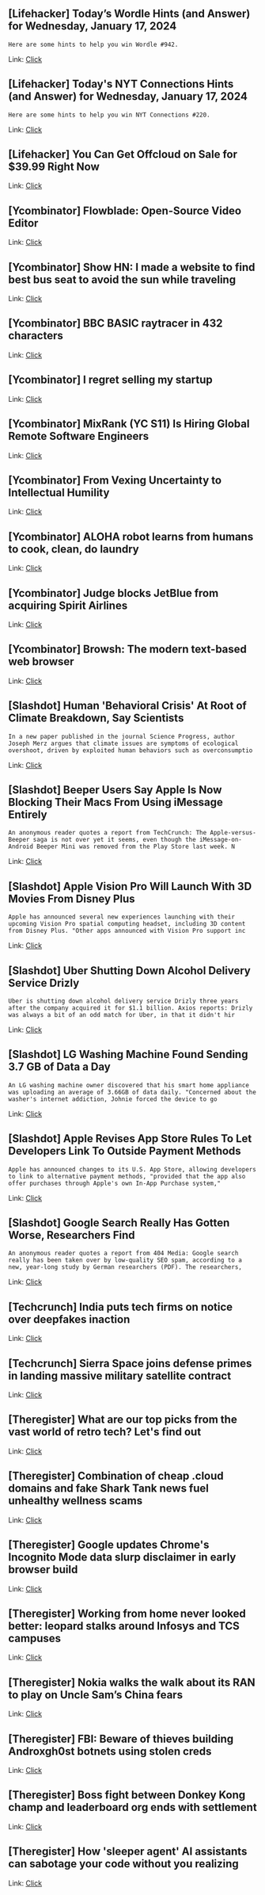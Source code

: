 ## [Lifehacker] Today’s Wordle Hints (and Answer) for Wednesday, January 17, 2024
```
Here are some hints to help you win Wordle #942.
```

Link: [Click](https://lifehacker.com/entertainment/wordle-answer-today-january-17-2024)

## [Lifehacker] Today's NYT Connections Hints (and Answer) for Wednesday, January 17, 2024
```
Here are some hints to help you win NYT Connections #220.
```

Link: [Click](https://lifehacker.com/entertainment/nyt-connections-answer-today-january-17-2024)

## [Lifehacker] You Can Get Offcloud on Sale for $39.99 Right Now
Link: [Click](https://lifehacker.com/tech/offcloud-sale)

## [Ycombinator] Flowblade: Open-Source Video Editor
Link: [Click](https://jliljebl.github.io/flowblade/)

## [Ycombinator] Show HN: I made a website to find best bus seat to avoid the sun while traveling
Link: [Click](https://sitinshade.com)

## [Ycombinator] BBC BASIC raytracer in 432 characters
Link: [Click](https://mastodon.me.uk/@bbcmicrobot/111762132859648345)

## [Ycombinator] I regret selling my startup
Link: [Click](https://www.nothingeasyaboutthis.com/i-regret-selling-my-startup/)

## [Ycombinator] MixRank (YC S11) Is Hiring Global Remote Software Engineers
Link: [Click](https://news.ycombinator.com/item?id=39024215)

## [Ycombinator] From Vexing Uncertainty to Intellectual Humility
Link: [Click](https://academic.oup.com/schizophreniabulletin/advance-article/doi/10.1093/schbul/sbad173/7517011)

## [Ycombinator] ALOHA robot learns from humans to cook, clean, do laundry
Link: [Click](https://venturebeat.com/automation/stanfords-mobile-aloha-robot-learns-from-humans-to-cook-clean-do-laundry/)

## [Ycombinator] Judge blocks JetBlue from acquiring Spirit Airlines
Link: [Click](https://www.nytimes.com/2024/01/16/business/jetblue-spirit-airlines-ruling-merger.html)

## [Ycombinator] Browsh: The modern text-based web browser
Link: [Click](https://www.brow.sh/)

## [Slashdot] Human 'Behavioral Crisis' At Root of Climate Breakdown, Say Scientists
```
In a new paper published in the journal Science Progress, author Joseph Merz argues that climate issues are symptoms of ecological overshoot, driven by exploited human behaviors such as overconsumptio
```

Link: [Click](https://news.slashdot.org/story/24/01/16/2359231/human-behavioral-crisis-at-root-of-climate-breakdown-say-scientists?utm_source=rss1.0mainlinkanon&utm_medium=feed)

## [Slashdot] Beeper Users Say Apple Is Now Blocking Their Macs From Using iMessage Entirely
```
An anonymous reader quotes a report from TechCrunch: The Apple-versus-Beeper saga is not over yet it seems, even though the iMessage-on-Android Beeper Mini was removed from the Play Store last week. N
```

Link: [Click](https://apple.slashdot.org/story/24/01/16/2313258/beeper-users-say-apple-is-now-blocking-their-macs-from-using-imessage-entirely?utm_source=rss1.0mainlinkanon&utm_medium=feed)

## [Slashdot] Apple Vision Pro Will Launch With 3D Movies From Disney Plus
```
Apple has announced several new experiences launching with their upcoming Vision Pro spatial computing headset, including 3D content from Disney Plus. "Other apps announced with Vision Pro support inc
```

Link: [Click](https://apple.slashdot.org/story/24/01/16/236254/apple-vision-pro-will-launch-with-3d-movies-from-disney-plus?utm_source=rss1.0mainlinkanon&utm_medium=feed)

## [Slashdot] Uber Shutting Down Alcohol Delivery Service Drizly
```
Uber is shutting down alcohol delivery service Drizly three years after the company acquired it for $1.1 billion. Axios reports: Drizly was always a bit of an odd match for Uber, in that it didn't hir
```

Link: [Click](https://tech.slashdot.org/story/24/01/16/2132250/uber-shutting-down-alcohol-delivery-service-drizly?utm_source=rss1.0mainlinkanon&utm_medium=feed)

## [Slashdot] LG Washing Machine Found Sending 3.7 GB of Data a Day
```
An LG washing machine owner discovered that his smart home appliance was uploading an average of 3.66GB of data daily. "Concerned about the washer's internet addiction, Johnie forced the device to go 
```

Link: [Click](https://mobile.slashdot.org/story/24/01/16/2126226/lg-washing-machine-found-sending-37-gb-of-data-a-day?utm_source=rss1.0mainlinkanon&utm_medium=feed)

## [Slashdot] Apple Revises App Store Rules To Let Developers Link To Outside Payment Methods
```
Apple has announced changes to its U.S. App Store, allowing developers to link to alternative payment methods, "provided that the app also offer purchases through Apple's own In-App Purchase system," 
```

Link: [Click](https://apple.slashdot.org/story/24/01/17/0015255/apple-revises-app-store-rules-to-let-developers-link-to-outside-payment-methods?utm_source=rss1.0mainlinkanon&utm_medium=feed)

## [Slashdot] Google Search Really Has Gotten Worse, Researchers Find
```
An anonymous reader quotes a report from 404 Media: Google search really has been taken over by low-quality SEO spam, according to a new, year-long study by German researchers (PDF). The researchers, 
```

Link: [Click](https://tech.slashdot.org/story/24/01/16/2137200/google-search-really-has-gotten-worse-researchers-find?utm_source=rss1.0mainlinkanon&utm_medium=feed)

## [Techcrunch] India puts tech firms on notice over deepfakes inaction
Link: [Click](https://techcrunch.com/2024/01/16/india-puts-tech-firms-on-notice-over-deepfakes-inaction/)

## [Techcrunch] Sierra Space joins defense primes in landing massive military satellite contract
Link: [Click](https://techcrunch.com/2024/01/16/sierra-space-joins-defense-primes-in-landing-massive-military-satellite-contract/)

## [Theregister] What are our top picks from the vast world of retro tech? Let's find out
Link: [Click](https://go.theregister.com/feed/www.theregister.com/2024/01/17/does_old_tech_never_die/)

## [Theregister] Combination of cheap .cloud domains and fake Shark Tank news fuel unhealthy wellness scams
Link: [Click](https://go.theregister.com/feed/www.theregister.com/2024/01/17/netcraft_health_scams_analysis/)

## [Theregister] Google updates Chrome's Incognito Mode data slurp disclaimer in early browser build
Link: [Click](https://go.theregister.com/feed/www.theregister.com/2024/01/17/google_updates_chrome_incognito_disclaimer/)

## [Theregister] Working from home never looked better: leopard stalks around Infosys and TCS campuses
Link: [Click](https://go.theregister.com/feed/www.theregister.com/2024/01/17/leopard_infosys_tcs_india/)

## [Theregister] Nokia walks the walk about its RAN to play on Uncle Sam’s China fears
Link: [Click](https://go.theregister.com/feed/www.theregister.com/2024/01/17/nokia_us_sales_list/)

## [Theregister] FBI: Beware of thieves building Androxgh0st botnets using stolen creds
Link: [Click](https://go.theregister.com/feed/www.theregister.com/2024/01/17/fbi_botnet_warning/)

## [Theregister] Boss fight between Donkey Kong champ and leaderboard org ends with settlement
Link: [Click](https://go.theregister.com/feed/www.theregister.com/2024/01/17/twin_galaxies_billy_mitchell_kong/)

## [Theregister] How 'sleeper agent' AI assistants can sabotage your code without you realizing
Link: [Click](https://go.theregister.com/feed/www.theregister.com/2024/01/16/poisoned_ai_models/)
